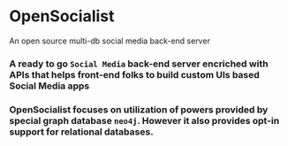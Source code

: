 # OpenSocialist
An open source multi-db social media back-end server

### A ready to go `Social Media` back-end server encriched with APIs that helps front-end folks to build custom UIs based Social Media apps

### OpenSocialist focuses on utilization of powers provided by special graph database `neo4j`. However it also provides opt-in support for relational databases.
